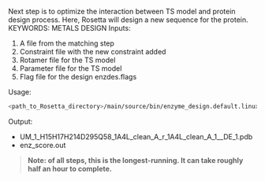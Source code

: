 Next step is to optimize the interaction between TS model and protein design process.  Here, Rosetta will design a new sequence for the protein. 
KEYWORDS: METALS DESIGN
Inputs:

1. A file from the matching step
2. Constraint file with the new constraint added
3. Rotamer file for the TS model
4. Parameter file for the TS model
5. Flag file for the design enzdes.flags

Usage:

```bash
<path_to_Rosetta_directory>/main/source/bin/enzyme_design.default.linuxgccrelease @enzdes.flags -correct -linmem_ig 10 -in:file:s UM_1_H15H17H214D295Q58_1A4L_clean_A_r_1A4L_clean_A_1.pdb
```

Output:

- UM_1_H15H17H214D295Q58_1A4L_clean_A_r_1A4L_clean_A_1__DE_1.pdb
- enz_score.out

> **Note: of all steps, this is the longest-running.  It can take roughly half an hour to complete.**
